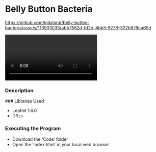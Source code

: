 # Belly Button Bacteria 

https://github.com/kidstonb/belly-button-bacteria/assets/113933033/abb7582d-fd2d-4bb5-9278-332b678ca65d

![](https://github.com/kidstonb/belly-button-bacteria/tree/main/images/demo.mp4)

### Description
<p align="justify">
</p>
### Libraries Used

* Leaflet 1.6.0 
* D3.js

### Executing the Program

* Download the 'Code' folder
* Open the 'index.html' in your local web browser 
